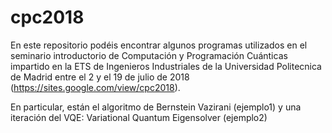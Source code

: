 # cpc2018
En este repositorio podéis encontrar algunos programas utilizados en el seminario
introductorio de Computación y Programación Cuánticas impartido en la 
ETS de Ingenieros Industriales de la Universidad Politecnica de Madrid entre 
el 2 y el 19 de julio de 2018 (https://sites.google.com/view/cpc2018).

En particular, están el algoritmo de Bernstein Vazirani (ejemplo1) y una iteración del 
VQE: Variational Quantum Eigensolver (ejemplo2)
